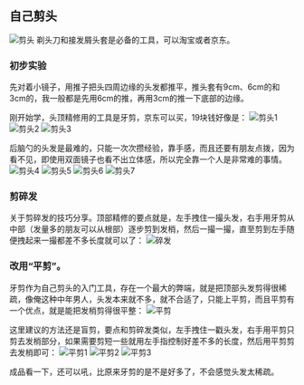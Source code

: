 ## 自己剪头
![剪头](../images/5-生活小技巧/00-自己剪头/剪头.webp)
剃头刀和接发屑头套是必备的工具，可以淘宝或者京东。
### 初步实验
先对着小镜子，用推子把头四周边缘的头发都推平，推头套有9cm、6cm的和3cm的，我一般都是先用6cm的推，再用3cm的推一下底部的边缘。

刚开始学，头顶精修用的工具是牙剪，京东可以买，19块钱好像是：
![剪头1](../images/5-生活小技巧/00-自己剪头/剪头1.webp)
![剪头2](../images/5-生活小技巧/00-自己剪头/剪头2.webp)
![剪头3](../images/5-生活小技巧/00-自己剪头/剪头3.webp)

后脑勺的头发是最难的，只能一次次攒经验，靠手感，而且还要有朋友点拨，因为看不见，即使用双面镜子也看不出立体感，所以完全靠一个人是非常难的事情。
![剪头4](../images/5-生活小技巧/00-自己剪头/剪头4.webp)
![剪头5](../images/5-生活小技巧/00-自己剪头/剪头5.webp)
![剪头6](../images/5-生活小技巧/00-自己剪头/剪头6.webp)
![剪头7](../images/5-生活小技巧/00-自己剪头/剪头7.webp)

### 剪碎发
关于剪碎发的技巧分享。顶部精修的要点就是，左手拽住一撮头发，右手用牙剪从中部（发量多的朋友可以从根部）逐步剪到发梢，然后一撮一撮，直至剪到左手随便拽起来一撮都差不多长度就可以了：
![碎发](../images/5-生活小技巧/00-自己剪头/碎发.webp)

### 改用“平剪”。
牙剪作为自己剪头的入门工具，存在一个最大的弊端，就是把顶部头发剪得很稀疏，像俺这种中年男人，头发本来就不多，就不合适了，只能上平剪，而且平剪有一个优点，就是能把发梢剪得很平整：
![平剪](../images/5-生活小技巧/00-自己剪头/平剪.webp)

这里建议的方法还是盲剪，要点和剪碎发类似，左手拽住一戳头发，右手用平剪只剪去发梢部分，如果需要剪短一些就用左手指控制好差不多的长度，然后用平剪剪去发梢即可：
![平剪1](../images/5-生活小技巧/00-自己剪头/平剪1.webp)
![平剪2](../images/5-生活小技巧/00-自己剪头/平剪2.webp)
![平剪3](../images/5-生活小技巧/00-自己剪头/平剪3.webp)

成品看一下，还可以吼，比原来牙剪的是不是好多了，不会感觉头发太稀疏。

